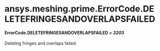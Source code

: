 # ansys.meshing.prime.ErrorCode.DELETEFRINGESANDOVERLAPSFAILED

#### ErrorCode.DELETEFRINGESANDOVERLAPSFAILED *= 3203*

Deleting fringes and overlaps failed.

<!-- !! processed by numpydoc !! -->
